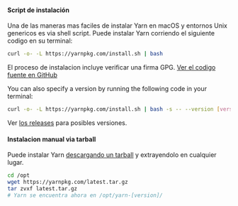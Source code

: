 #### Script de instalación

Una de las maneras mas faciles de instalar Yarn en macOS y entornos Unix genericos es via shell script. Puede instalar Yarn corriendo el siguiente codigo en su terminal:

```sh
curl -o- -L https://yarnpkg.com/install.sh | bash
```

El proceso de instalacion incluye verificar una firma GPG. [Ver el codigo fuente en GitHub](https://github.com/yarnpkg/website/blob/master/install.sh)

You can also specify a version by running the following code in your terminal:

```sh
curl -o- -L https://yarnpkg.com/install.sh | bash -s -- --version [version]
```

Ver [los releases](https://github.com/yarnpkg/yarn/releases) para posibles versiones.

#### Instalacion manual via tarball

Puede instalar Yarn [descargando un tarball]({{site.baseurl}}/latest.tar.gz) y extrayendolo en cualquier lugar.

```sh
cd /opt
wget https://yarnpkg.com/latest.tar.gz
tar zvxf latest.tar.gz
# Yarn se encuentra ahora en /opt/yarn-[version]/
```